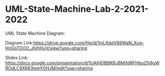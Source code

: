 # UML-State-Machine-Lab-2-2021-2022

UML State Machine Diagram:

Diagram Link:https://drive.google.com/file/d/1mLKddV89WaN_Xug-HnGoTDOO_JhihHuV/view?usp=sharing

Slides Link: https://docs.google.com/presentation/d/1UAIHDBBKBJ8MifdRFHbu25j9uWROdLC9X663mmY0HJM/edit?usp=sharing
